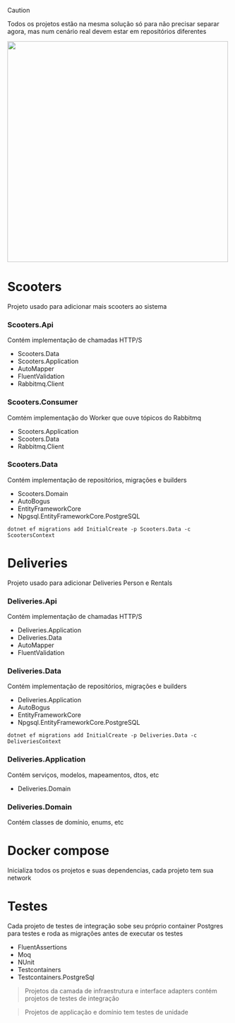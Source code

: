 > [!CAUTION]
> Todos os projetos estão na mesma solução só para não precisar separar agora, mas num cenário real devem estar em repositórios diferentes

[<img src="https://github.com/alana-or/scooters/assets/19328250/e5edfb46-a7f6-4524-9b8e-6a5deb1a0634" width="500"/>](https://github.com/alana-or/scooters/assets/19328250/e5edfb46-a7f6-4524-9b8e-6a5deb1a0634)

# Scooters
Projeto usado para adicionar mais scooters ao sistema

### Scooters.Api
Contém implementação de chamadas HTTP/S
- Scooters.Data
- Scooters.Application
- AutoMapper
- FluentValidation
- Rabbitmq.Client

### Scooters.Consumer
Comtém implementação do Worker que ouve tópicos do Rabbitmq
- Scooters.Application
- Scooters.Data
- Rabbitmq.Client

### Scooters.Data
Contém implementação de repositórios, migrações e builders
- Scooters.Domain
- AutoBogus
- EntityFrameworkCore
- Npgsql.EntityFrameworkCore.PostgreSQL

```dotnet ef migrations add InitialCreate -p Scooters.Data -c ScootersContext```

# Deliveries 
Projeto usado para adicionar Deliveries Person e Rentals

### Deliveries.Api
Contém implementação de chamadas HTTP/S
- Deliveries.Application
- Deliveries.Data
- AutoMapper
- FluentValidation

### Deliveries.Data
Contém implementação de repositórios, migrações e builders
- Deliveries.Application
- AutoBogus
- EntityFrameworkCore
- Npgsql.EntityFrameworkCore.PostgreSQL

```dotnet ef migrations add InitialCreate -p Deliveries.Data -c DeliveriesContext```

### Deliveries.Application
Contém serviços, modelos, mapeamentos, dtos, etc
- Deliveries.Domain

### Deliveries.Domain
Contém classes de domínio, enums, etc

# Docker compose
Inicializa todos os projetos e suas dependencias, cada projeto tem sua network

# Testes
Cada projeto de testes de integração sobe seu próprio container Postgres para testes e roda as migrações antes de executar os testes
- FluentAssertions
- Moq
- NUnit
- Testcontainers
- Testcontainers.PostgreSql
  
> Projetos da camada de infraestrutura e interface adapters contém projetos de testes de integração

> Projetos de applicação e domínio tem testes de unidade

